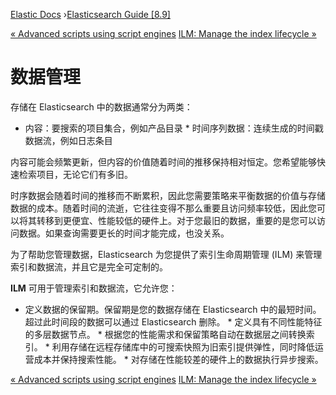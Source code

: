 

[Elastic Docs](/guide/) ›[Elasticsearch Guide [8.9]](index.md)

[« Advanced scripts using script engines](modules-scripting-engine.md) [ILM:
Manage the index lifecycle »](index-lifecycle-management.md)

# 数据管理

存储在 Elasticsearch 中的数据通常分为两类：

* 内容：要搜索的项目集合，例如产品目录 * 时间序列数据：连续生成的时间戳数据流，例如日志条目

内容可能会频繁更新，但内容的价值随着时间的推移保持相对恒定。您希望能够快速检索项目，无论它们有多旧。

时序数据会随着时间的推移而不断累积，因此您需要策略来平衡数据的价值与存储数据的成本。随着时间的流逝，它往往变得不那么重要且访问频率较低，因此您可以将其转移到更便宜、性能较低的硬件上。对于您最旧的数据，重要的是您可以访问数据。如果查询需要更长的时间才能完成，也没关系。

为了帮助您管理数据，Elasticsearch 为您提供了索引生命周期管理 (ILM) 来管理索引和数据流，并且它是完全可定制的。

**ILM** 可用于管理索引和数据流，它允许您：

* 定义数据的保留期。保留期是您的数据存储在 Elasticsearch 中的最短时间。超过此时间段的数据可以通过 Elasticsearch 删除。  * 定义具有不同性能特征的多层数据节点。  * 根据您的性能需求和保留策略自动在数据层之间转换索引。  * 利用存储在远程存储库中的可搜索快照为旧索引提供弹性，同时降低运营成本并保持搜索性能。  * 对存储在性能较差的硬件上的数据执行异步搜索。

[« Advanced scripts using script engines](modules-scripting-engine.md) [ILM:
Manage the index lifecycle »](index-lifecycle-management.md)
